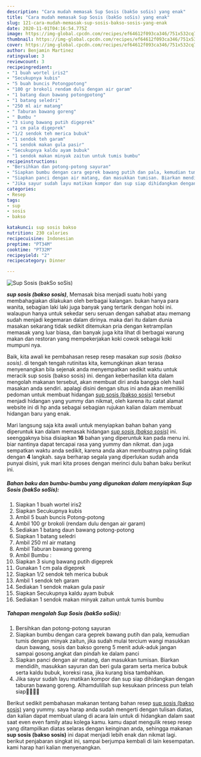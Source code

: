 ```yaml
---
description: "Cara mudah memasak Sup Sosis (bakSo soSis) yang enak"
title: "Cara mudah memasak Sup Sosis (bakSo soSis) yang enak"
slug: 121-cara-mudah-memasak-sup-sosis-bakso-sosis-yang-enak
date: 2020-11-01T04:16:54.775Z
image: https://img-global.cpcdn.com/recipes/ef64612f093ca346/751x532cq70/sup-sosis-bakso-sosis-foto-resep-utama.jpg
thumbnail: https://img-global.cpcdn.com/recipes/ef64612f093ca346/751x532cq70/sup-sosis-bakso-sosis-foto-resep-utama.jpg
cover: https://img-global.cpcdn.com/recipes/ef64612f093ca346/751x532cq70/sup-sosis-bakso-sosis-foto-resep-utama.jpg
author: Benjamin Martinez
ratingvalue: 3
reviewcount: 3
recipeingredient:
- "1 buah wortel iris2"
- "Secukupnya kubis"
- "5 buah buncis Potongpotong"
- "100 gr brokoli rendam dulu dengan air garam"
- "1 batang daun bawang potongpotong"
- "1 batang seledri"
- "250 ml air matang"
- " Taburan bawang goreng"
- " Bumbu "
- "3 siung bawang putih digeprek"
- "1 cm pala digeprek"
- "1/2 sendok teh merica bubuk"
- "1 sendok teh garam"
- "1 sendok makan gula pasir"
- "Secukupnya kaldu ayam bubuk"
- "1 sendok makan minyak zaitun untuk tumis bumbu"
recipeinstructions:
- "Bersihkan dan potong-potong sayuran"
- "Siapkan bumbu dengan cara geprek bawang putih dan pala, kemudian tumis dengan minyak zaitun, jika sudah mulai tercium wangi masukkan daun bawang, sosis dan bakso goreng 5 menit aduk-aduk jangan sampai gosong.angkat dan pindah ke dalam panci"
- "Siapkan panci dengan air matang, dan masukkan tumisan. Biarkan mendidih, masukkan sayuran dan beri gula garam serta merica bubuk serta kaldu bubuk, koreksi rasa, jika kurang bisa tambahkan."
- "Jika sayur sudah layu matikan kompor dan sup siap dihidangkan dengan taburan bawang goreng. Alhamdulillah sup kesukaan princess pun telah siap🤗🤗🤗🤗"
categories:
- Resep
tags:
- sup
- sosis
- bakso

katakunci: sup sosis bakso 
nutrition: 230 calories
recipecuisine: Indonesian
preptime: "PT34M"
cooktime: "PT32M"
recipeyield: "2"
recipecategory: Dinner

---
```



![Sup Sosis (bakSo soSis)](https://img-global.cpcdn.com/recipes/ef64612f093ca346/751x532cq70/sup-sosis-bakso-sosis-foto-resep-utama.jpg)

<b><i>sup sosis (bakso sosis)</i></b>, Memasak bisa menjadi suatu hobi yang membahagiakan dilakukan oleh berbagai kalangan. bukan hanya para wanita, sebagian laki laki juga banyak yang tertarik dengan hobi ini. walaupun hanya untuk sekedar seru seruan dengan sahabat atau memang sudah menjadi kegemaran dalam dirinya. maka dari itu dalam dunia masakan sekarang tidak sedikit ditemukan pria dengan ketrampilan memasak yang luar biasa, dan banyak juga kita lihat di berbagai warung makan dan restoran yang mempekerjakan koki cowok sebagai koki mumpuni nya.



Baik, kita awali ke pembahasan resep resep masakan <i>sup sosis (bakso sosis)</i>. di tengah tengah rutinitas kita, kemungkinan akan terasa menyenangkan bila sejenak anda menyempatkan sedikit waktu untuk meracik sup sosis (bakso sosis) ini. dengan keberhasilan kita dalam mengolah makanan tersebut, akan membuat diri anda bangga oleh hasil masakan anda sendiri. apalagi disini dengan situs ini anda akan memiliki pedoman untuk membuat hidangan <u>sup sosis (bakso sosis)</u> tersebut menjadi hidangan yang yummy dan nikmat, oleh karena itu catat alamat website ini di hp anda sebagai sebagian rujukan kalian dalam membuat hidangan baru yang enak.


Mari langsung saja kita awali untuk menyiapkan bahan bahan yang diperuntuk kan dalam memasak hidangan <u><i>sup sosis (bakso sosis)</i></u> ini. seenggaknya bisa disiapkan <b>16</b> bahan yang diperuntuk kan pada menu ini. biar nantinya dapat tercapai rasa yang yummy dan nikmat. dan juga sempatkan waktu anda sedikit, karena anda akan membuatnya paling tidak dengan <b>4</b> langkah. saya berharap segala yang diperlukan sudah anda punyai disini, yuk mari kita proses dengan merinci dulu bahan baku berikut ini.

<!--inarticleads1-->

##### Bahan baku dan bumbu-bumbu yang digunakan dalam menyiapkan Sup Sosis (bakSo soSis):

1. Siapkan 1 buah wortel iris2
1. Siapkan Secukupnya kubis
1. Ambil 5 buah buncis Potong-potong
1. Ambil 100 gr brokoli (rendam dulu dengan air garam)
1. Sediakan 1 batang daun bawang potong-potong
1. Siapkan 1 batang seledri
1. Ambil 250 ml air matang
1. Ambil  Taburan bawang goreng
1. Ambil  Bumbu :
1. Siapkan 3 siung bawang putih digeprek
1. Gunakan 1 cm pala digeprek
1. Siapkan 1/2 sendok teh merica bubuk
1. Ambil 1 sendok teh garam
1. Sediakan 1 sendok makan gula pasir
1. Siapkan Secukupnya kaldu ayam bubuk
1. Sediakan 1 sendok makan minyak zaitun untuk tumis bumbu




<!--inarticleads2-->

##### Tahapan mengolah Sup Sosis (bakSo soSis):

1. Bersihkan dan potong-potong sayuran
1. Siapkan bumbu dengan cara geprek bawang putih dan pala, kemudian tumis dengan minyak zaitun, jika sudah mulai tercium wangi masukkan daun bawang, sosis dan bakso goreng 5 menit aduk-aduk jangan sampai gosong.angkat dan pindah ke dalam panci
1. Siapkan panci dengan air matang, dan masukkan tumisan. Biarkan mendidih, masukkan sayuran dan beri gula garam serta merica bubuk serta kaldu bubuk, koreksi rasa, jika kurang bisa tambahkan.
1. Jika sayur sudah layu matikan kompor dan sup siap dihidangkan dengan taburan bawang goreng. Alhamdulillah sup kesukaan princess pun telah siap🤗🤗🤗🤗




Berikut sedikit pembahasan makanan tentang bahan resep <u>sup sosis (bakso sosis)</u> yang yummy. saya harap anda sudah mengerti dengan tulisan diatas, dan kalian dapat membuat ulang di acara lain untuk di hidangkan dalam saat saat even even family atau kolega kamu. kamu dapat mengulik resep resep yang ditampilkan diatas selaras dengan keinginan anda, sehingga makanan <b>sup sosis (bakso sosis)</b> ini dapat menjadi lebih enak dan nikmat lagi. berikut penjabaran singkat ini, sampai berjumpa kembali di lain kesempatan. kami harap hari kalian menyenangkan.
